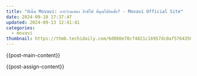 ```yaml
---
title: "ฝีเนิ้น Movavi: การว่างแสดง ส๊าซ์โฟ ที่คุณได้ยินมั้ย? - Movavi Official Site"
date: 2024-09-10 17:37:47
updated: 2024-09-13 12:41:41
categories:
  - movavi
thumbnail: https://thmb.techidaily.com/6d060e78cf4821c16957dc0af5764350800050d4c706e3284222e7ce2389a41f.jpg
---
```


{{post-main-content}}

<ins class="adsbygoogle"
     style="display:block"
     data-ad-format="autorelaxed"
     data-ad-client="ca-pub-7571918770474297"
     data-ad-slot="1223367746"></ins>

{{post-assign-content}}

<ins class="adsbygoogle"
     style="display:block"
     data-ad-client="ca-pub-7571918770474297"
     data-ad-slot="8358498916"
     data-ad-format="auto"
     data-full-width-responsive="true"></ins>
